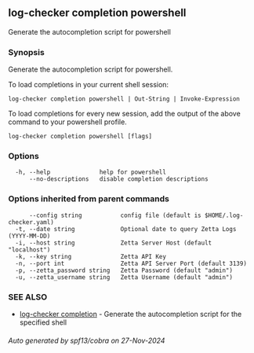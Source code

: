 ## log-checker completion powershell

Generate the autocompletion script for powershell

### Synopsis

Generate the autocompletion script for powershell.

To load completions in your current shell session:

	log-checker completion powershell | Out-String | Invoke-Expression

To load completions for every new session, add the output of the above command
to your powershell profile.


```
log-checker completion powershell [flags]
```

### Options

```
  -h, --help              help for powershell
      --no-descriptions   disable completion descriptions
```

### Options inherited from parent commands

```
      --config string           config file (default is $HOME/.log-checker.yaml)
  -t, --date string             Optional date to query Zetta Logs (YYYY-MM-DD)
  -i, --host string             Zetta Server Host (default "localhost")
  -k, --key string              Zetta API Key
  -n, --port int                Zetta API Server Port (default 3139)
  -p, --zetta_password string   Zetta Password (default "admin")
  -u, --zetta_username string   Zetta Username (default "admin")
```

### SEE ALSO

* [log-checker completion](log-checker_completion.md)	 - Generate the autocompletion script for the specified shell

###### Auto generated by spf13/cobra on 27-Nov-2024
